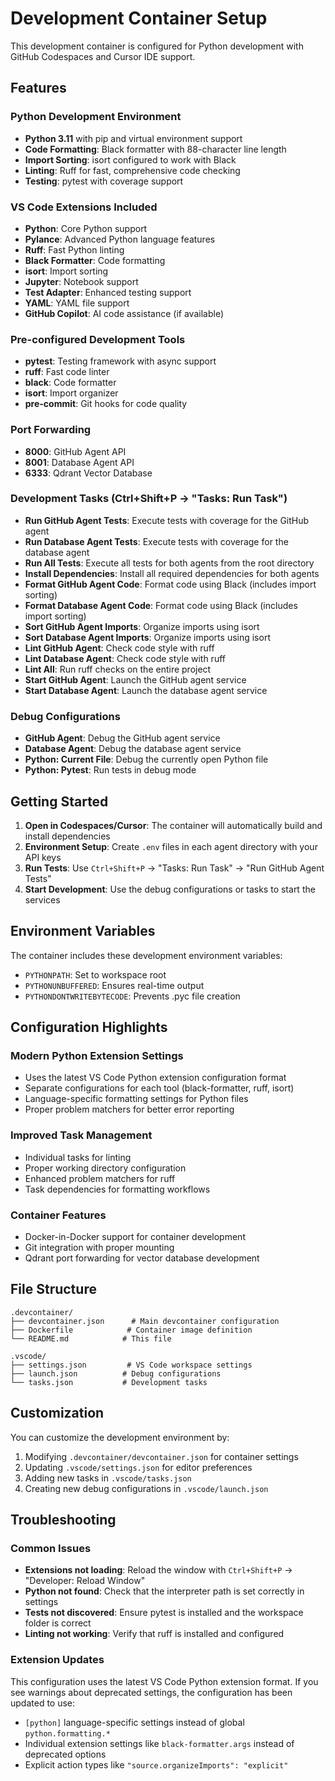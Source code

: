 # Development Container Setup

This development container is configured for Python development with GitHub Codespaces and Cursor IDE support.

## Features

### Python Development Environment
- **Python 3.11** with pip and virtual environment support
- **Code Formatting**: Black formatter with 88-character line length
- **Import Sorting**: isort configured to work with Black
- **Linting**: Ruff for fast, comprehensive code checking
- **Testing**: pytest with coverage support

### VS Code Extensions Included
- **Python**: Core Python support
- **Pylance**: Advanced Python language features
- **Ruff**: Fast Python linting
- **Black Formatter**: Code formatting
- **isort**: Import sorting
- **Jupyter**: Notebook support
- **Test Adapter**: Enhanced testing support
- **YAML**: YAML file support
- **GitHub Copilot**: AI code assistance (if available)

### Pre-configured Development Tools
- **pytest**: Testing framework with async support
- **ruff**: Fast code linter
- **black**: Code formatter
- **isort**: Import organizer
- **pre-commit**: Git hooks for code quality

### Port Forwarding
- **8000**: GitHub Agent API
- **8001**: Database Agent API
- **6333**: Qdrant Vector Database

### Development Tasks (Ctrl+Shift+P → "Tasks: Run Task")
- **Run GitHub Agent Tests**: Execute tests with coverage for the GitHub agent
- **Run Database Agent Tests**: Execute tests with coverage for the database agent
- **Run All Tests**: Execute all tests for both agents from the root directory
- **Install Dependencies**: Install all required dependencies for both agents
- **Format GitHub Agent Code**: Format code using Black (includes import sorting)
- **Format Database Agent Code**: Format code using Black (includes import sorting)
- **Sort GitHub Agent Imports**: Organize imports using isort
- **Sort Database Agent Imports**: Organize imports using isort
- **Lint GitHub Agent**: Check code style with ruff
- **Lint Database Agent**: Check code style with ruff
- **Lint All**: Run ruff checks on the entire project
- **Start GitHub Agent**: Launch the GitHub agent service
- **Start Database Agent**: Launch the database agent service

### Debug Configurations
- **GitHub Agent**: Debug the GitHub agent service
- **Database Agent**: Debug the database agent service
- **Python: Current File**: Debug the currently open Python file
- **Python: Pytest**: Run tests in debug mode

## Getting Started

1. **Open in Codespaces/Cursor**: The container will automatically build and install dependencies
2. **Environment Setup**: Create `.env` files in each agent directory with your API keys
3. **Run Tests**: Use `Ctrl+Shift+P` → "Tasks: Run Task" → "Run GitHub Agent Tests"
4. **Start Development**: Use the debug configurations or tasks to start the services

## Environment Variables

The container includes these development environment variables:
- `PYTHONPATH`: Set to workspace root
- `PYTHONUNBUFFERED`: Ensures real-time output
- `PYTHONDONTWRITEBYTECODE`: Prevents .pyc file creation

## Configuration Highlights

### Modern Python Extension Settings
- Uses the latest VS Code Python extension configuration format
- Separate configurations for each tool (black-formatter, ruff, isort)
- Language-specific formatting settings for Python files
- Proper problem matchers for better error reporting

### Improved Task Management
- Individual tasks for linting
- Proper working directory configuration
- Enhanced problem matchers for ruff
- Task dependencies for formatting workflows

### Container Features
- Docker-in-Docker support for container development
- Git integration with proper mounting
- Qdrant port forwarding for vector database development

## File Structure

```
.devcontainer/
├── devcontainer.json      # Main devcontainer configuration
├── Dockerfile            # Container image definition
└── README.md            # This file

.vscode/
├── settings.json         # VS Code workspace settings
├── launch.json          # Debug configurations
└── tasks.json           # Development tasks
```

## Customization

You can customize the development environment by:
1. Modifying `.devcontainer/devcontainer.json` for container settings
2. Updating `.vscode/settings.json` for editor preferences
3. Adding new tasks in `.vscode/tasks.json`
4. Creating new debug configurations in `.vscode/launch.json`

## Troubleshooting

### Common Issues
- **Extensions not loading**: Reload the window with `Ctrl+Shift+P` → "Developer: Reload Window"
- **Python not found**: Check that the interpreter path is set correctly in settings
- **Tests not discovered**: Ensure pytest is installed and the workspace folder is correct
- **Linting not working**: Verify that ruff is installed and configured

### Extension Updates
This configuration uses the latest VS Code Python extension format. If you see warnings about deprecated settings, the configuration has been updated to use:
- `[python]` language-specific settings instead of global `python.formatting.*`
- Individual extension settings like `black-formatter.args` instead of deprecated options
- Explicit action types like `"source.organizeImports": "explicit"`
